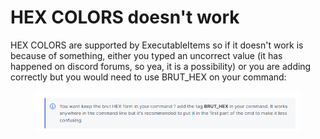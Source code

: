 # HEX COLORS doesn't work

HEX COLORS are supported by ExecutableItems so if it doesn't work is because of something, either you typed an uncorrect value (it has happened on discord forums, so yea, it is a possibility) or you are adding correctly but you would need to use BRUT\_HEX on your command:

<figure><img src="../../../.gitbook/assets/image (206).png" alt=""><figcaption></figcaption></figure>

